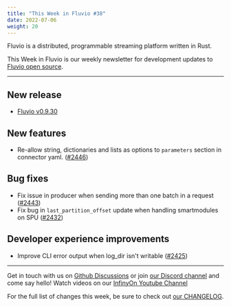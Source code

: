 ```yaml
---
title: "This Week in Fluvio #38"
date: 2022-07-06
weight: 20
---
```

Fluvio is a distributed, programmable streaming platform written in Rust.

This Week in Fluvio is our weekly newsletter for development updates to [Fluvio open source].

---

## New release
* [Fluvio v0.9.30](https://github.com/infinyon/fluvio/releases/tag/v0.9.30)

## New features
* Re-allow string, dictionaries and lists as options to `parameters` section in connector yaml. ([#2446](https://github.com/infinyon/fluvio/issues/2446))

## Bug fixes
* Fix issue in producer when sending more than one batch in a request ([#2443](https://github.com/infinyon/fluvio/issues/2443))
* Fix bug in `last_partition_offset` update when handling smartmodules on SPU ([#2432](https://github.com/infinyon/fluvio/pull/2432))

## Developer experience improvements
* Improve CLI error output when log_dir isn't writable ([#2425](https://github.com/infinyon/fluvio/pull/2425))

---

Get in touch with us on [Github Discussions] or join [our Discord channel] and come say hello! Watch videos on our [InfinyOn Youtube Channel]

For the full list of changes this week, be sure to check out [our CHANGELOG].

[Fluvio open source]: https://github.com/infinyon/fluvio
[our CHANGELOG]: https://github.com/infinyon/fluvio/blob/master/CHANGELOG.md
[our Discord channel]: https://discordapp.com/invite/bBG2dTz
[Github Discussions]: https://github.com/infinyon/fluvio/discussions
[InfinyOn Youtube Channel]: https://www.youtube.com/@InfinyOn
